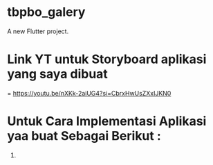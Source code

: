 # tbpbo_galery

A new Flutter project.


# Link YT untuk Storyboard aplikasi yang saya dibuat 

= https://youtu.be/nXKk-2aiUG4?si=CbrxHwUsZXxIJKN0

# Untuk Cara Implementasi Aplikasi yaa buat Sebagai Berikut : 
1.
